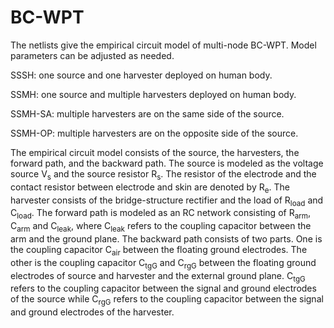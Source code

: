 # BC-WPT
The netlists give the empirical circuit model of multi-node BC-WPT. Model parameters can be adjusted as needed.

SSSH: one source and one harvester deployed on human body.

SSMH: one source and multiple harvesters deployed on human body.

SSMH-SA: multiple harvesters are on the same side of the source.

SSMH-OP: multiple harvesters are on the opposite side of the source.

The empirical circuit model consists of the source, the harvesters, the forward path, and the backward path. The source is modeled as the voltage source V<sub>s</sub> and the source resistor R<sub>s</sub>. The resistor of the electrode and the contact resistor between electrode and skin are denoted by R<sub>e</sub>. The harvester consists of the bridge-structure rectifier and the load of R<sub>load</sub> and C<sub>load</sub>. The forward path is modeled as an RC network consisting of R<sub>arm</sub>, C<sub>arm</sub> and C<sub>leak</sub>, where C<sub>leak</sub> refers to the coupling capacitor between the arm and the ground plane. The backward path consists of two parts. One is the coupling capacitor C<sub>air</sub> between the floating ground electrodes. The other is the coupling capacitor C<sub>tgG</sub> and C<sub>rgG</sub> between the floating ground electrodes of source and harvester and the external ground plane. C<sub>tgG</sub> refers to the coupling capacitor between the signal and ground electrodes of the source while C<sub>rgG</sub> refers to the coupling capacitor between the signal and ground electrodes of the harvester.
